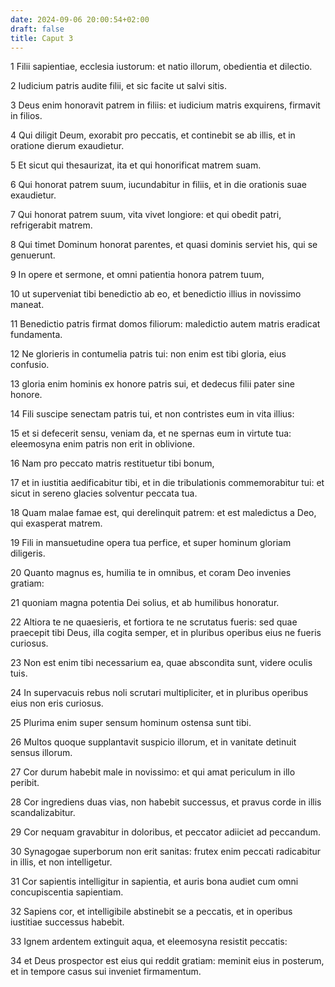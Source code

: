 ```yaml
---
date: 2024-09-06 20:00:54+02:00
draft: false
title: Caput 3
---
```





1 Filii sapientiae, ecclesia iustorum: et natio illorum, obedientia et dilectio.

2 Iudicium patris audite filii, et sic facite ut salvi sitis.

3 Deus enim honoravit patrem in filiis: et iudicium matris exquirens, firmavit in filios.

4 Qui diligit Deum, exorabit pro peccatis, et continebit se ab illis, et in oratione dierum exaudietur.

5 Et sicut qui thesaurizat, ita et qui honorificat matrem suam.

6 Qui honorat patrem suum, iucundabitur in filiis, et in die orationis suae exaudietur.

7 Qui honorat patrem suum, vita vivet longiore: et qui obedit patri, refrigerabit matrem.

8 Qui timet Dominum honorat parentes, et quasi dominis serviet his, qui se genuerunt.

9 In opere et sermone, et omni patientia honora patrem tuum,

10 ut superveniat tibi benedictio ab eo, et benedictio illius in novissimo maneat.

11 Benedictio patris firmat domos filiorum: maledictio autem matris eradicat fundamenta.

12 Ne glorieris in contumelia patris tui: non enim est tibi gloria, eius confusio.

13 gloria enim hominis ex honore patris sui, et dedecus filii pater sine honore.

14 Fili suscipe senectam patris tui, et non contristes eum in vita illius:

15 et si defecerit sensu, veniam da, et ne spernas eum in virtute tua: eleemosyna enim patris non erit in oblivione.

16 Nam pro peccato matris restituetur tibi bonum,

17 et in iustitia aedificabitur tibi, et in die tribulationis commemorabitur tui: et sicut in sereno glacies solventur peccata tua.

18 Quam malae famae est, qui derelinquit patrem: et est maledictus a Deo, qui exasperat matrem.

19 Fili in mansuetudine opera tua perfice, et super hominum gloriam diligeris.

20 Quanto magnus es, humilia te in omnibus, et coram Deo invenies gratiam:

21 quoniam magna potentia Dei solius, et ab humilibus honoratur.

22 Altiora te ne quaesieris, et fortiora te ne scrutatus fueris: sed quae praecepit tibi Deus, illa cogita semper, et in pluribus operibus eius ne fueris curiosus.

23 Non est enim tibi necessarium ea, quae abscondita sunt, videre oculis tuis.

24 In supervacuis rebus noli scrutari multipliciter, et in pluribus operibus eius non eris curiosus.

25 Plurima enim super sensum hominum ostensa sunt tibi.

26 Multos quoque supplantavit suspicio illorum, et in vanitate detinuit sensus illorum.

27 Cor durum habebit male in novissimo: et qui amat periculum in illo peribit.

28 Cor ingrediens duas vias, non habebit successus, et pravus corde in illis scandalizabitur.

29 Cor nequam gravabitur in doloribus, et peccator adiiciet ad peccandum.

30 Synagogae superborum non erit sanitas: frutex enim peccati radicabitur in illis, et non intelligetur.

31 Cor sapientis intelligitur in sapientia, et auris bona audiet cum omni concupiscentia sapientiam.

32 Sapiens cor, et intelligibile abstinebit se a peccatis, et in operibus iustitiae successus habebit.

33 Ignem ardentem extinguit aqua, et eleemosyna resistit peccatis:

34 et Deus prospector est eius qui reddit gratiam: meminit eius in posterum, et in tempore casus sui inveniet firmamentum.

